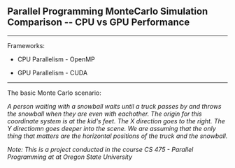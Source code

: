 ## Parallel Programming MonteCarlo Simulation Comparison -- CPU vs GPU Performance
---

Frameworks:

- CPU Parallelism - OpenMP

- GPU Parallelism - CUDA
---

The basic Monte Carlo scenario:

*A person waiting with a snowball waits until a truck passes by and throws the snowball when they are even with eachother.*
*The origin for this coordinate system is at the kid's feet. The X direction goes to the right. The Y directiomn goes deeper into the scene.*
*We are assuming that the only thing that matters are the horizontal positions of the truck and the snowball.*


*Note: This is a project conducted in the course CS 475 - Parallel Programming at at Oregon State University*
